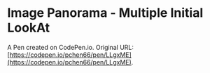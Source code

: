 # Image Panorama - Multiple Initial LookAt

A Pen created on CodePen.io. Original URL: [https://codepen.io/pchen66/pen/LLgxME](https://codepen.io/pchen66/pen/LLgxME).

